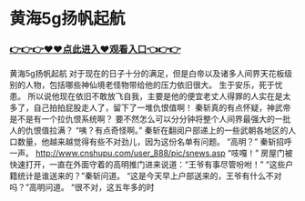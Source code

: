 # 黄海5g扬帆起航

### <a href="https://github.com/xinfue/dunp/issues/2">👉👉👉♥♥点此进入♥观看入口👈👉👉</a>

黄海5g扬帆起航
 对于现在的日子十分的满足，但是白帝以及诸多人间界天花板级别的人物，包括哪些神仙境老怪物带给他的压力依旧很大。
    生于安乐，死于忧患。
    所以说他现在依旧不敢放飞自我，主要是他的便宜老丈人得罪的人实在是太多了，自己拍拍屁股走人了，留下了一堆仇恨值啊！
    秦斩真的有点怀疑，神武帝是不是有一个拉仇恨系统啊？
    要不然怎么可以分分钟将整个人间界最强大的一批人的仇恨值拉满？
    “咦？有点奇怪啊。”
    秦斩在翻阅户部递上的一些武朝各地区的人口数量，他越来越觉得有些不对劲儿，因为这份名单有问题。
    “高明？”
    秦斩招呼一声。
    http://www.cnshupu.com/user_888/pic/snews.asp
    “吱嘎！”
    房屋门被快速打开，一直在外面守着的高明推门进来说道：“王爷有事尽管吩咐！”
    “这些户籍统计是谁送来的？”秦斩问道。
    “这是今天早上户部送来的，王爷有什么不对吗？”高明问道。
    “很不对，这五年多的时
